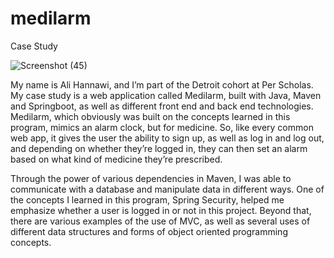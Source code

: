 # medilarm
Case Study

![Screenshot (45)](https://user-images.githubusercontent.com/60414625/157699853-51b3e100-ee33-4a35-8c69-0b42d2bf3a1e.png)

My name is Ali Hannawi, and I’m part of the Detroit cohort at Per Scholas. My case study is a web application called Medilarm, 
built with Java, Maven and Springboot, as well as different front end and back end technologies. Medilarm, which obviously was built on the concepts learned in this program, 
mimics an alarm clock, but for medicine. So, like every common web app, it gives the user the ability to sign up, as well as log in and log out, and depending on 
whether they’re logged in, they can then set an alarm based on what kind of medicine they’re prescribed.

Through the power of various dependencies in Maven, I was able to communicate with a database and manipulate data in different ways. One of the concepts I learned in this
program, Spring Security, helped me emphasize whether a user is logged in or not in this project. Beyond that, there are various examples of the use of MVC, as well as several 
uses of different data structures and forms of object oriented programming concepts.
